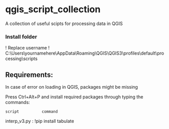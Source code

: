 # qgis_script_collection


A collection of useful scipts for processing data in QGIS 

### Install folder

! Replace username ! 
C:\Users\yournamehere\AppData\Roaming\QGIS\QGIS3\profiles\default\processing\scripts


## Requirements: 
In case of error on loading in QGIS, packages might be missing

Press Ctrl+Alt+P and install required packages through typing the commands: 



	script 			command 
interp_v3.py :		!pip install tabulate 